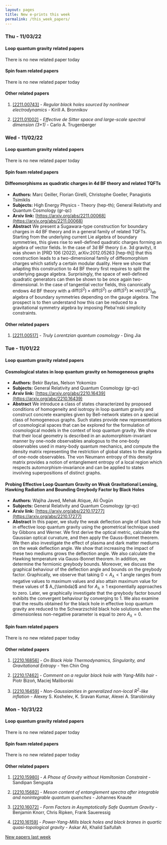 ```yaml
---
layout: pages
title: New e-prints this week
permalink: /this_week_papers/
---
```




### Thu - 11/03/22

#### Loop quantum gravity related papers

There is no new related paper today 

#### Spin foam related papers

There is no new related paper today 



#### Other related papers

1. [[2211.00743]](https://arxiv.org/abs/2211.00743) - *Regular black holes sourced by nonlinear electrodynamics* - Kirill A. Bronnikov

1. [[2211.01002]](https://arxiv.org/abs/2211.01002) - *Effective de Sitter space and large-scale spectral dimension (3+1)* - Carlo A. Trugenberger



### Wed - 11/02/22

#### Loop quantum gravity related papers

There is no new related paper today 

#### Spin foam related papers

#### **Diffeomorphisms as quadratic charges in 4d BF theory and related TQFTs**
 - **Authors:** Marc Geiller, Florian Girelli, Christophe Goeller, Panagiotis Tsimiklis
 - **Subjects:** High Energy Physics - Theory (hep-th); General Relativity and Quantum Cosmology (gr-qc)
 - **Arxiv link:** [https://arxiv.org/abs/2211.00068](https://arxiv.org/abs/2211.00068)
 - **Abstract**
 We present a Sugawara-type construction for boundary charges in 4d BF theory and in a general family of related TQFTs. Starting from the underlying current Lie algebra of boundary symmetries, this gives rise to well-defined quadratic charges forming an algebra of vector fields. In the case of 3d BF theory (i.e. 3d gravity), it was shown in [PRD 106 (2022), arXiv:2012.05263 [hep-th]] that this construction leads to a two-dimensional family of diffeomorphism charges which satisfy a certain modular duality. Here we show that adapting this construction to 4d BF theory first requires to split the underlying gauge algebra. Surprisingly, the space of well-defined quadratic generators can then be shown to be once again two-dimensional. In the case of tangential vector fields, this canonically endows 4d BF theory with a $\mathrm{diff}(S^2)\times\mathrm{diff}(S^2)$ or $\mathrm{diff}(S^2)\ltimes\mathrm{vect}(S^2)_\mathrm{ab}$ algebra of boundary symmetries depending on the gauge algebra. The prospect is to then understand how this can be reduced to a gravitational symmetry algebra by imposing Pleba\'nski simplicity constraints. 



#### Other related papers

1. [[2211.00517]](https://arxiv.org/abs/2211.00517) - *Truly Lorentzian quantum cosmology* - Ding Jia



### Tue - 11/01/22

#### Loop quantum gravity related papers

#### **Cosmological states in loop quantum gravity on homogeneous graphs**
 - **Authors:** Bekir Baytas, Nelson Yokomizo
 - **Subjects:** General Relativity and Quantum Cosmology (gr-qc)
 - **Arxiv link:** [https://arxiv.org/abs/2210.16439](https://arxiv.org/abs/2210.16439)
 - **Abstract**
 We introduce a class of states characterized by proposed conditions of homogeneity and isotropy in loop quantum gravity and construct concrete examples given by Bell-network states on a special class of homogeneous graphs. Such states provide new representations of cosmological spaces that can be explored for the formulation of cosmological models in the context of loop quantum gravity. We show that their local geometry is described in an automorphism-invariant manner by one-node observables analogous to the one-body observables used in many-body quantum mechanics, and compute the density matrix representing the restriction of global states to the algebra of one-node observables. The von Neumann entropy of this density matrix provides a notion of entanglement entropy of a local region which respects automorphism-invariance and can be applied to states involving superpositions of distinct graphs. 

#### **Probing Effective Loop Quantum Gravity on Weak Gravitational Lensing,  Hawking Radiation and Bounding Greybody Factor by Black Holes**
 - **Authors:** Wajiha Javed, Mehak Atique, Ali Övgün
 - **Subjects:** General Relativity and Quantum Cosmology (gr-qc)
 - **Arxiv link:** [https://arxiv.org/abs/2210.17277](https://arxiv.org/abs/2210.17277)
 - **Abstract**
 In this paper, we study the weak deflection angle of black hole in effective loop quantum gravity using the geometrical technique used by Gibbons and Werner. We first derive the optical metric, calculate the Gaussian optical curvature, and then apply the Gauss-Bonnet theorem. We then also investigate the effect of plasma and dark matter mediums on the weak deflection angle. We show that increasing the impact of these two mediums grows the deflection angle. We also calculate the Hawking temperature via Gauss-Bonnet theorem. In addition, we determine the fermionic greybody bounds. Moreover, we discuss the graphical behaviour of the deflection angle and bounds on the greybody factor. Graphically, we observe that taking $0 < A_{\lambda} < 1$ angle ranges from negative values to maximum values and also attain maximum value for these values of $ A_{\lambda}$ and for $A_{\lambda} \geq 1$ exponentially approaches to zero. Later, we graphically investigate that the greybody factor bound exhibits the convergent behaviour by converging to $1$. We also examine that the results obtained for the black hole in effective loop quantum gravity are reduced to the Schwarzschild black hole solutions when the dimensionless non-negative parameter is equal to zero $A_{\lambda}=0$. 

#### Spin foam related papers

There is no new related paper today 



#### Other related papers

1. [[2210.16856]](https://arxiv.org/abs/2210.16856) - *On Black Hole Thermodynamics, Singularity, and Gravitational Entropy* - Yen Chin Ong

1. [[2210.17462]](https://arxiv.org/abs/2210.17462) - *Comment on a regular black hole with Yang-Mills hair* - Piotr Bizoń, Maciej Maliborski

1. [[2210.16459]](https://arxiv.org/abs/2210.16459) - *Non-Gaussianities in generalized non-local $R^2$-like inflation* - Alexey S. Koshelev, K. Sravan Kumar, Alexei A. Starobinsky



### Mon - 10/31/22

#### Loop quantum gravity related papers

There is no new related paper today 

#### Spin foam related papers

There is no new related paper today 



#### Other related papers

1. [[2210.15980]](https://arxiv.org/abs/2210.15980) - *A Phase of Gravity without Hamiltonian Constraint* - Sandipan Sengupta

1. [[2210.15682]](https://arxiv.org/abs/2210.15682) - *Meson content of entanglement spectra after integrable and nonintegrable  quantum quenches* - Johannes Knaute

1. [[2210.16072]](https://arxiv.org/abs/2210.16072) - *Form Factors in Asymptotically Safe Quantum Gravity* - Benjamin Knorr, Chris Ripken, Frank Saueressig

1. [[2210.16159]](https://arxiv.org/abs/2210.16159) - *Power-Yang-Mills black holes and black branes in quartic  quasi-topological gravity* - Askar Ali, Khalid Saifullah






[New papers last week]({{site.url}}/archived/weekly/pre-prints/2022/10/31/archived_weekly_papers.html)